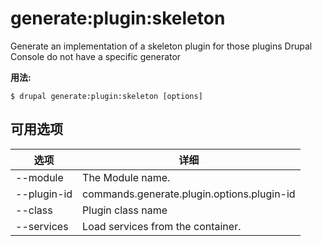 # generate:plugin:skeleton
Generate an implementation of a skeleton plugin for those plugins Drupal Console do not have a specific generator

**用法:**
```
$ drupal generate:plugin:skeleton [options]
```

## 可用选项
选项 | 详细
-------|-------------
--module | The Module name.
--plugin-id | commands.generate.plugin.options.plugin-id
--class | Plugin class name
--services | Load services from the container.
